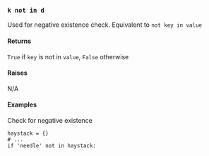 ### `k not in d`

Used for negative existence check. Equivalent to `not key in value`

#### Returns

`True` if `key` is not in `value`, `False` otherwise

#### Raises

N/A

#### Examples

Check for negative existence

~~~~{.py}
haystack = {}
# ...
if 'needle' not in haystack:
~~~~
